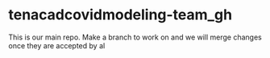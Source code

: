 # tenacadcovidmodeling-team_gh
This is our main repo. Make a branch to work on and we will merge changes once they are accepted by al
